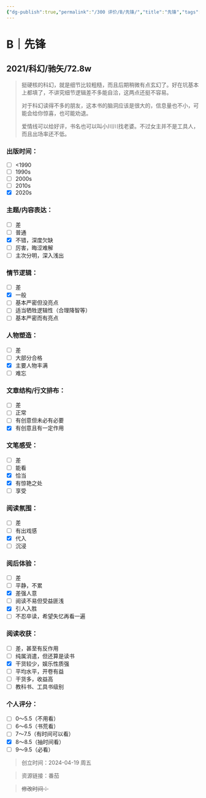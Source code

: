 ```yaml
---
{"dg-publish":true,"permalink":"/300 评价/B/先锋/","title":"先锋","tags":["B","科幻"],"created":"2024-04-19T16:01:32.377+08:00","updated":"2024-04-19T16:14:53.969+08:00"}
---
```


# B｜先锋
## 2021/科幻/驰矢/72.8w
>挺硬核的科幻，就是细节比较粗糙，而且后期稍微有点玄幻了。好在坑基本上都填了，不讲究细节逻辑差不多能自洽，这两点还挺不容易。
>
>对于科幻读得不多的朋友，这本书的脑洞应该是很大的，信息量也不小，可能会给你惊喜，也可能劝退。
>
>爱情线可以给好评，书名也可以叫小川川找老婆。不过女主并不是工具人，而且出场率还不低。
### 出版时间：
- [ ] <1990
- [ ] 1990s
- [ ] 2000s
- [ ] 2010s
- [x] 2020s
### 主题/内容表达：
- [ ] 差
- [ ] 普通
- [x] 不错，深度欠缺
- [ ] 厉害，晦涩难解
- [ ] 主次分明，深入浅出
### 情节逻辑：
- [ ] 差
- [x] 一般
- [ ] 基本严密但没亮点
- [ ] 适当牺牲逻辑性（合理降智等）
- [ ] 基本严密而有亮点
### 人物塑造：
- [ ] 差
- [ ] 大部分合格
- [x] 主要人物丰满
- [ ] 难忘
### 文章结构/行文排布：
- [ ] 差
- [ ] 正常
- [ ] 有创意但未必有必要
- [x] 有创意且有一定作用
### 文笔感受：
- [ ] 差
- [ ] 能看
- [x] 恰当
- [x] 有惊艳之处
- [ ] 享受
### 阅读氛围：
- [ ] 差
- [ ] 有出戏感
- [x] 代入
- [ ] 沉浸
### 阅后体验：
- [ ] 差
- [ ] 平静，不累
- [x] 差强人意
- [ ] 阅读不易但受益匪浅
- [x] 引人入胜
- [ ] 不忍卒读，希望失忆再看一遍
### 阅读收获：
- [ ] 差，甚至有反作用
- [ ] 纯属消遣，但还算是读书
- [x] 干货较少，娱乐性质强
- [ ] 平均水平，开卷有益
- [ ] 干货多，收益高
- [ ] 教科书、工具书级别
### 个人评分：
- [ ] 0～5.5（不用看）
- [ ] 6～6.5（书荒看）
- [ ] 7～7.5（有时间可以看）
- [x] 8～8.5（抽时间看）
- [ ] 9～9.5（必看）

>创立时间：2024-04-19 周五

>资源链接：番茄

>~~修改时间：~~